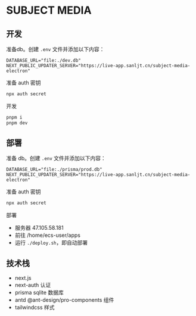 # SUBJECT MEDIA

## 开发

准备db。创建 `.env` 文件并添加以下内容：

```text
DATABASE_URL="file:./dev.db"
NEXT_PUBLIC_UPDATER_SERVER="https://live-app.sanljt.cn/subject-media-electron"
```

准备 auth 密钥

```bash
npx auth secret
```

开发

```bash
pnpm i
pnpm dev
```

## 部署

准备 db。创建 `.env` 文件并添加以下内容：

```text
DATABASE_URL="file:./prisma/prod.db"
NEXT_PUBLIC_UPDATER_SERVER="https://live-app.sanljt.cn/subject-media-electron"
```

准备 auth 密钥

```bash
npx auth secret
```

部署

- 服务器 47.105.58.181
- 前往 /home/ecs-user/apps
- 运行 `./deploy.sh`，即自动部署

## 技术栈

- next.js
- next-auth 认证
- prisma sqlite 数据库
- antd @ant-design/pro-components 组件
- tailwindcss 样式
